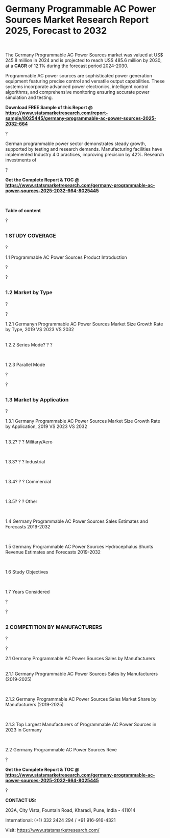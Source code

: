 <h1>Germany Programmable AC Power Sources Market Research Report 2025, Forecast to 2032</h1><br/><p>The Germany Programmable AC Power Sources market was valued at US$ 245.8 million in 2024 and is projected to reach US$ 485.6 million by 2030, at a <strong>CAGR</strong> of 12.1% during the forecast period 2024-2030.</p>
 
 
 
 <p>Programmable AC power sources are sophisticated power generation equipment featuring precise control and versatile output capabilities. These systems incorporate advanced power electronics, intelligent control algorithms, and comprehensive monitoring ensuring accurate power simulation and testing.</p>
 
 
 
 <div><b>Download FREE Sample of this Report @ <a href="https://www.statsmarketresearch.com/download-free-sample/8025445/germany-programmable-ac-power-sources-2025-2032-664">https://www.statsmarketresearch.com/report-sample/8025445/germany-programmable-ac-power-sources-2025-2032-664</a></b></div>
 
 
 
 <p>? </p>
 
 
 
 <p>German programmable power sector demonstrates steady growth, supported by testing and research demands. Manufacturing facilities have implemented Industry 4.0 practices, improving precision by 42%. Research investments of</p>
 
 
 
 <p>? </p>
 
 
 
 <div><b>Get the Complete Report & TOC @ <a href="https://www.statsmarketresearch.com/germany-programmable-ac-power-sources-2025-2032-664-8025445">https://www.statsmarketresearch.com/germany-programmable-ac-power-sources-2025-2032-664-8025445</a></b></div>
 
 
 
 <p><br />
 
 <b>Table of content</b></p>
 
 
 
 <p>? </p>
 
 
 
 <h2><span style="font-size:16px"><strong>1 STUDY COVERAGE</strong></span></h2>
 
 
 
 <p>? </p>
 
 
 
 <p>1.1 Programmable AC Power Sources Product Introduction</p>
 
 
 
 <p>? </p>
 
 
 
 <p>? </p>
 
 
 
 <h2><span style="font-size:16px"><strong>1.2 Market by Type</strong></span></h2>
 
 
 
 <p>? </p>
 
 
 
 <p>? </p>
 
 
 
 <p>1.2.1 Germanyn Programmable AC Power Sources Market Size Growth Rate by Type, 2019 VS 2023 VS 2032<br />
 
 <br />
 
 1.2.2 Series Mode? ? ? <br />
 
 <br />
 
 1.2.3 Parallel Mode<br />
 
 ? </p>
 
 
 
 <p>? </p>
 
 
 
 <h2><span style="font-size:16px"><strong>1.3 Market by Application</strong></span></h2>
 
 
 
 <p>? </p>
 
 
 
 <p>1.3.1 Germany Programmable AC Power Sources Market Size Growth Rate by Application, 2019 VS 2023 VS 2032<br />
 
 <br />
 
 1.3.2? ? ? Military/Aero<br />
 
 <br />
 
 1.3.3? ? ? Industrial<br />
 
 <br />
 
 1.3.4? ? ? Commercial<br />
 
 <br />
 
 1.3.5? ? ? Other<br />
 
 <br />
 
 1.4 Germany Programmable AC Power Sources Sales Estimates and Forecasts 2019-2032<br />
 
 <br />
 
 1.5 Germany Programmable AC Power Sources Hydrocephalus Shunts Revenue Estimates and Forecasts 2019-2032<br />
 
 <br />
 
 1.6 Study Objectives<br />
 
 <br />
 
 1.7 Years Considered</p>
 
 
 
 <p>? </p>
 
 
 
 <p>? </p>
 
 
 
 <h2><span style="font-size:16px"><strong>2 COMPETITION BY MANUFACTURERS</strong></span></h2>
 
 
 
 <p>? </p>
 
 
 
 <p>? </p>
 
 
 
 <p>2.1 Germany Programmable AC Power Sources Sales by Manufacturers<br />
 
 <br />
 
 2.1.1 Germany Programmable AC Power Sources Sales by Manufacturers (2019-2025)<br />
 
 <br />
 
 2.1.2 Germany Programmable AC Power Sources Sales Market Share by Manufacturers (2019-2025)<br />
 
 <br />
 
 2.1.3 Top Largest Manufacturers of Programmable AC Power Sources in 2023 in Germany<br />
 
 <br />
 
 2.2 Germany Programmable AC Power Sources Reve</p>
 
 
 
 <p>? </p>
 
 
 
 <div><b>Get the Complete Report & TOC @ <a href="https://www.statsmarketresearch.com/germany-programmable-ac-power-sources-2025-2032-664-8025445">https://www.statsmarketresearch.com/germany-programmable-ac-power-sources-2025-2032-664-8025445</a></b></div>
 
 
 
 <p>? </p>
 
 
 
 <p><b>CONTACT US:</b><br />
 
 203A, City Vista, Fountain Road, Kharadi, Pune, India - 411014<br />
 
 International: (+1) 332 2424 294 / +91 916-916-4321<br />
 
 Visit: <a href="https://www.statsmarketresearch.com/">https://www.statsmarketresearch.com/</a></p>